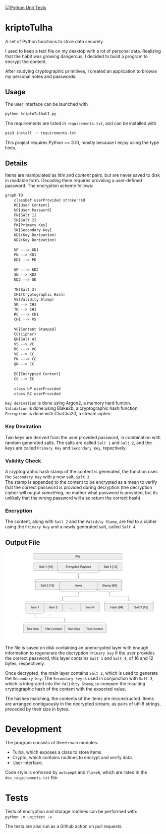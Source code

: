 [![Python Unit Tests](https://github.com/mateuskahler/kriptoTulha/actions/workflows/action-automated-tests.yml/badge.svg)](https://github.com/mateuskahler/kriptoTulha/actions/workflows/action-automated-tests.yml)  
# kriptoTulha
A set of Python functions to store data securely.

I used to keep a text file on my desktop with a lot of personal data. Realizing that the habit was growing dangerous, I decided to build a program to encrypt the content.

After studying cryptographic primitives, I created an application to browse my personal notes and passwords.

## Usage
The user interface can be launched with
```sh
python kriptoTulhaUI.py
```

The requirements are listed in `requirements.txt`, and can be installed with
```sh
pip3 install -r requirements.txt
```

This project requires Python >= 3.10, mostly because I enjoy using the type hints.

## Details

Items are manipulated as *title* and *content* pairs, but are never saved to disk in readable form. Decoding them requires providing a user-defined password. The encryption scheme follows:


```mermaid
graph TD
    classDef userProvided stroke:red
    RC[User Content]
    UP[User Password]
    PN[Salt 1]
    SN[Salt 2]
    PK[Primary Key]
    SK[Secondary Key]
    KD1(Key Derivation)
    KD2(Key Derivation)

    UP ---> KD1
    PN --> KD1
    KD1 --> PK

    UP ---> KD2
    SN --> KD2
    KD2 --> SK

    TN[Salt 3]
    CH1(Cryptographic Hash)
    VS[Validity Stamp]
    SK --> CH1
    TN --> CH1
    RC ---> CH1
    CH1 --> VS

    VC[Content Stamped]
    CC(Cipher)
    QN[Salt 4]
    VS --> VC
    RC ---> VC
    VC --> CC
    PK ---> CC
    QN --> CC

    EC[Encrypted Content]
    CC --> EC

    class UP userProvided
    class RC userProvided
```

`Key derivation` is done using Argon2, a memory hard funtion.  
`Validation` is done using Blake2b, a cryptographic hash function.  
`Encryption` is done with ChaCha20, a stream cipher.  

### Key Deviration
Two keys are derived from the user provided password, in combination with random generated salts. The salts are called `Salt 1` and `Salt 2`, and the keys are called `Primary Key` and `Secondary Key`, repectively.  
### Validity Check
A cryptographic hash stamp of the content is generated, the function uses the `Secondary Key` with a new salt, `Salt 3`.   
The stamp is appended to the content to be encrypted as a mean to verify that the correct password is provided during decryption (the decryption cipher will output _something_, no mather what password is provided, but its unlikely that the wrong password will also return the correct hash).
### Encryption
The content, along with `Salt 2` and the `Validity Stamp`, are fed to a cipher using the `Primary Key` and a newly generated salt, called `Salt 4`.

## Output File

<!-- ![file_structure](https://user-images.githubusercontent.com/18375194/190555150-82ae4c0f-f44e-4303-892b-5f581d963ee2.svg) -->
![file_structure](/crypto/file_structure.svg)

The file is saved on disk containing an unencrypted layer with enough information to regenerate the decryption `Primary key` if the user provides the correct password, this layer contains `Salt 1` and `Salt 4`, of 16 and 12 bytes, respectively.  

Once decrypted, the main layer contains `Salt 2`, which is used to generate the `Secondary key`. The `Secondary key` is used in conjunction with `Salt 3`, which is integrated into the `Validity Stamp`, to compare the resulting cryptographic hash of the content with the expected value.

The hashes matching, the contents of the items are reconstructed. Items are arranged contiguously in the decrypted stream, as pairs of utf-8 strings, preceded by their size in bytes.

# Development 
The program consists of three main modules:
- Tulha, which exposes a class to store items.
- Crypto, which contains routines to encrypt and verify data.
- User interface.

Code style is enforced by `autopep8` and `flake8`, which are listed in the `dev_requirements.txt` file.


# Tests
Tests of encryption and storage routines can be performed with:  
`python -m unittest -v`

The tests are also run as a Github action on pull requests.
